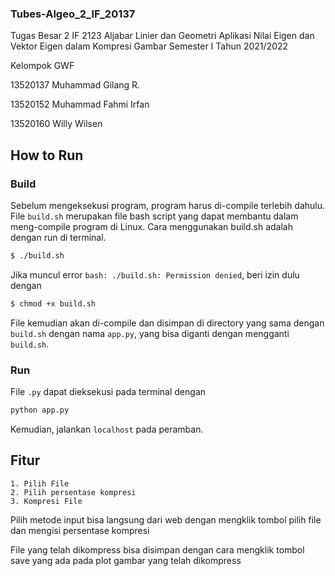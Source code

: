 ### Tubes-Algeo_2_IF_20137

Tugas Besar 2 IF 2123 Aljabar Linier dan Geometri Aplikasi Nilai Eigen dan Vektor Eigen dalam Kompresi Gambar Semester I Tahun 2021/2022

Kelompok GWF

13520137 Muhammad Gilang R.

13520152 Muhammad Fahmi Irfan

13520160 Willy Wilsen

## How to Run

### Build

Sebelum mengeksekusi program, program harus di-compile terlebih dahulu. File `build.sh` merupakan file bash script yang dapat membantu dalam meng-compile program di Linux. Cara menggunakan build.sh adalah dengan run di terminal.

```bash
$ ./build.sh
```

Jika muncul error `bash: ./build.sh: Permission denied`, beri izin dulu dengan 

```bash
$ chmod +x build.sh
```

File kemudian akan di-compile dan disimpan di directory yang sama dengan `build.sh` dengan nama `app.py`, yang bisa diganti dengan mengganti `build.sh`.

### Run

File `.py` dapat dieksekusi pada terminal dengan

```bash
python app.py
```

Kemudian, jalankan `localhost` pada peramban.


## Fitur

```
1. Pilih File
2. Pilih persentase kompresi
3. Kompresi File
```

Pilih metode input bisa langsung dari web dengan mengklik tombol pilih file dan mengisi persentase kompresi

File yang telah dikompress bisa disimpan dengan cara mengklik tombol save yang ada pada plot gambar yang telah dikompress

